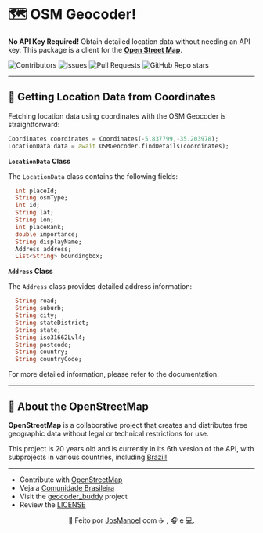 # 🗺️ OSM Geocoder!

**No API Key Required!** Obtain detailed location data without needing an API key. This package is a client for the **[Open Street Map](https://www.openstreetmap.org)**.


![Contributors](https://img.shields.io/github/contributors/josmanoel/osm_geocoder)
![Issues](https://img.shields.io/github/issues/josmanoel/osm_geocoder)
![Pull Requests](https://img.shields.io/github/issues-pr/josmanoel/osm_geocoder)
![GitHub Repo stars](https://img.shields.io/github/stars/josmanoel/osm_geocoder?style=flat&logo=github)


***

## 🔎 Getting Location Data from Coordinates

Fetching location data using coordinates with the OSM Geocoder is straightforward:

```dart
Coordinates coordinates = Coordinates(-5.837799,-35.203978);
LocationData data = await OSMGeocoder.findDetails(coordinates);
```

**`LocationData` Class**

The `LocationData` class contains the following fields:

```dart
  int placeId;
  String osmType;
  int id;
  String lat;
  String lon;
  int placeRank;
  double importance;
  String displayName;
  Address address;
  List<String> boundingbox;
```

**`Address` Class**

The `Address` class provides detailed address information:

```dart
  String road;
  String suburb;
  String city;
  String stateDistrict;
  String state;
  String iso31662Lvl4;
  String postcode;
  String country;
  String countryCode;
```

For more detailed information, please refer to the documentation.

***

## 📍 About the OpenStreetMap

**OpenStreetMap** is a collaborative project that creates and distributes free geographic data without legal or technical restrictions for use.

This project is 20 years old and is currently in its 6th version of the API, with subprojects in various countries, including [Brazil!](https://wiki.openstreetmap.org/wiki/Brazil)


***

* Contribute with [OpenStreetMap](https://wiki.openstreetmap.org/wiki/How_to_contribute)
* Veja a [Comunidade Brasileira](https://wiki.openstreetmap.org/wiki/Brazil)
* Visit the [geocoder_buddy](https://pub.dev/packages/geocoder_buddy) project
* Review the [LICENSE](LICENSE)

<div align = "center">

  👋 Feito por [JosManoel](https://github.com/JosManoel) com ☕ , 🎧 e 💻.

</div>

